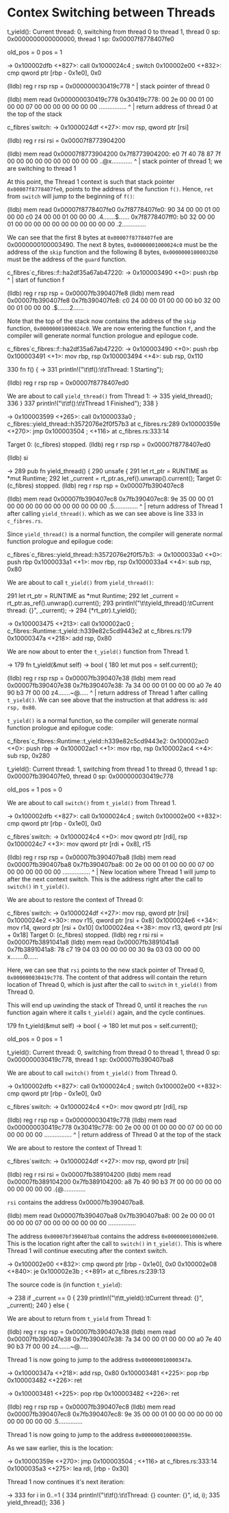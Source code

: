 # Contex Switching between Threads

t_yield():	Current thread: 0, switching from thread 0 to thread 1, thread 0 sp: 0x0000000000000000, thread 1 sp: 0x00007f8778407fe0

old_pos = 0
pos     = 1

->  0x100002dfb <+827>:  call   0x1000024c4    ; switch
    0x100002e00 <+832>:  cmp    qword ptr [rbp - 0x1e0], 0x0

(lldb) reg r rsp
     rsp = 0x000000030419c778 
      ^
      |
      stack pointer of thread 0

(lldb) mem read 0x000000030419c778
0x30419c778: 00 2e 00 00 01 00 00 00 07 00 00 00 00 00 00 00  ................
             ^
             |
             return address of thread 0 at the top of the stack

c_fibres`switch:
->  0x1000024df <+27>: mov    rsp, qword ptr [rsi]

(lldb) reg r rsi
     rsi = 0x00007f8773904200

(lldb) mem read 0x00007f8773904200
0x7f8773904200: e0 7f 40 78 87 7f 00 00 00 00 00 00 00 00 00 00  ..@x............
                ^
                |
                stack pointer of thread 1; we are switching to thread 1

At this point, the Thread 1 context is such that stack pointer `0x00007f8778407fe0`, points to the address of the function `f()`.
Hence, `ret` from `switch` will jump to the beginning of `f()`:

(lldb) mem read 0x00007f8778407fe0
0x7f8778407fe0: 90 34 00 00 01 00 00 00 c0 24 00 00 01 00 00 00  .4.......$......
0x7f8778407ff0: b0 32 00 00 01 00 00 00 00 00 00 00 00 00 00 00  .2..............

We can see that the first 8 bytes at `0x00007f8778407fe0` are 0x0000000100003490.  The next 8 bytes, `0x00000001000024c0`
must be the address of the `skip` function and the following 8 bytes, `0x00000001000032b0` must be the address of the `guard` function.

c_fibres`c_fibres::f::ha2df35a67ab47220:
->  0x100003490 <+0>:   push   rbp
       ^
       | 
       start of function f

(lldb) reg r rsp
     rsp = 0x00007fb390407fe8
(lldb) mem read 0x00007fb390407fe8
0x7fb390407fe8: c0 24 00 00 01 00 00 00 b0 32 00 00 01 00 00 00  .$.......2......

Note that the top of the stack now contains the address of the `skip` function, `0x00000001000024c0`.
We are now entering the function `f`, and the compiler will generate normal function prologue and epilogue code.

c_fibres`c_fibres::f::ha2df35a67ab47220:
->  0x100003490 <+0>:   push   rbp
    0x100003491 <+1>:   mov    rbp, rsp
    0x100003494 <+4>:   sub    rsp, 0x110

   330 	fn f() {
-> 331 	    println!("\t\tf():\t\tThread: 1 Starting");

(lldb) reg r rsp
     rsp = 0x00007f8778407ed0


We are about to call `yield_thread()` from Thread 1:
-> 335 	        yield_thread();
   336 	    }
   337 	    println!("\t\tf():\t\tThread 1 Finished");
   338 	}

->  0x100003599 <+265>: call   0x1000033a0    ; c_fibres::yield_thread::h3572076e2f0f57b3 at c_fibres.rs:289
    0x10000359e <+270>: jmp    0x100003504    ; <+116> at c_fibres.rs:333:14

Target 0: (c_fibres) stopped.
(lldb) reg r rsp
     rsp = 0x00007f8778407ed0

(lldb) si

-> 289 	pub fn yield_thread() {
   290 	    unsafe {
   291 	        let rt_ptr = RUNTIME as *mut Runtime;
   292 	        let _current = rt_ptr.as_ref().unwrap().current();
Target 0: (c_fibres) stopped.
(lldb) reg r rsp
     rsp = 0x00007fb390407ec8

(lldb) mem read 0x00007fb390407ec8
0x7fb390407ec8: 9e 35 00 00 01 00 00 00 00 00 00 00 00 00 00 00  .5..............
                ^
                |
              return address of Thread 1 after calling `yield_thread()`.
              which as we can see above is line 333 in `c_fibres.rs`.

Since `yield_thread()` is a normal function, the compiler will generate normal
function prologue and epilogue code:

c_fibres`c_fibres::yield_thread::h3572076e2f0f57b3:
->  0x1000033a0 <+0>:   push   rbp
    0x1000033a1 <+1>:   mov    rbp, rsp
    0x1000033a4 <+4>:   sub    rsp, 0x80

We are about to call `t_yield()` from `yield_thread()`:

   291 	        let rt_ptr = RUNTIME as *mut Runtime;
   292 	        let _current = rt_ptr.as_ref().unwrap().current();
   293 	        println!("\t\tyield_thread():\tCurrent thread: {}", _current);
-> 294 	        (*rt_ptr).t_yield();

->  0x100003475 <+213>: call   0x100002ac0    ; c_fibres::Runtime::t_yield::h339e82c5cd9443e2 at c_fibres.rs:179
    0x10000347a <+218>: add    rsp, 0x80

We are now about to enter the `t_yield()` function from Thread 1.

-> 179 	    fn t_yield(&mut self) -> bool {
   180 	        let mut pos = self.current();

(lldb) reg r rsp
     rsp = 0x00007fb390407e38
(lldb) mem read 0x00007fb390407e38
0x7fb390407e38: 7a 34 00 00 01 00 00 00 a0 7e 40 90 b3 7f 00 00  z4.......~@.....
                ^
                |
              return address of Thread 1 after calling `t_yield()`.
              We can see above that the instruction at that address is:
              `add rsp, 0x80`.

`t_yield()` is a normal function, so the compiler will generate normal 
function prologue and epilogue code:

c_fibres`c_fibres::Runtime::t_yield::h339e82c5cd9443e2:
    0x100002ac0 <+0>:    push   rbp
->  0x100002ac1 <+1>:    mov    rbp, rsp
    0x100002ac4 <+4>:    sub    rsp, 0x280

t_yield():	Current thread: 1, switching from thread 1 to thread 0, thread 1 sp: 0x00007fb390407fe0, thread 0 sp: 0x000000030419c778

old_pos = 1
pos = 0

We are about to call `switch()` from `t_yield()` from Thread 1.

->  0x100002dfb <+827>:  call   0x1000024c4    ; switch
    0x100002e00 <+832>:  cmp    qword ptr [rbp - 0x1e0], 0x0

c_fibres`switch:
->  0x1000024c4 <+0>:  mov    qword ptr [rdi], rsp
    0x1000024c7 <+3>:  mov    qword ptr [rdi + 0x8], r15

(lldb) reg r rsp
     rsp = 0x00007fb390407ba8
(lldb) mem read 0x00007fb390407ba8
0x7fb390407ba8: 00 2e 00 00 01 00 00 00 07 00 00 00 00 00 00 00  ................
                ^
                |
                New location where Thread 1 will jump to after the next 
                context switch.  This is the address right after the 
                call to `switch()` in `t_yield()`.

We are about to restore the context of Thread 0:

c_fibres`switch:
->  0x1000024df <+27>: mov    rsp, qword ptr [rsi]
    0x1000024e2 <+30>: mov    r15, qword ptr [rsi + 0x8]
    0x1000024e6 <+34>: mov    r14, qword ptr [rsi + 0x10]
    0x1000024ea <+38>: mov    r13, qword ptr [rsi + 0x18]
Target 0: (c_fibres) stopped.
(lldb) reg r rsi
     rsi = 0x00007fb3891041a8
(lldb) mem read 0x00007fb3891041a8
0x7fb3891041a8: 78 c7 19 04 03 00 00 00 00 30 9a 03 03 00 00 00  x........0......

Here, we can see that `rsi` points to the new stack pointer of Thread 0, `0x000000030419c778`.
The content of that address will contain the return location of Thread 0, which is
just after the call to `switch` in `t_yield()` from Thread 0.

This will end up uwinding the stack of Thread 0, until it reaches the `run` function
again where it calls `t_yield()` again, and the cycle continues.

   179 	    fn t_yield(&mut self) -> bool {
-> 180 	        let mut pos = self.current();

old_pos = 0
pos = 1

t_yield():	Current thread: 0, switching from thread 0 to thread 1, thread 0 sp: 0x000000030419c778, thread 1 sp: 0x00007fb390407ba8

We are about to call `switch()` from `t_yield()` from Thread 0.

->  0x100002dfb <+827>:  call   0x1000024c4    ; switch
    0x100002e00 <+832>:  cmp    qword ptr [rbp - 0x1e0], 0x0

c_fibres`switch:
->  0x1000024c4 <+0>:  mov    qword ptr [rdi], rsp

(lldb) reg r rsp
     rsp = 0x000000030419c778
(lldb) mem read 0x000000030419c778
0x30419c778: 00 2e 00 00 01 00 00 00 07 00 00 00 00 00 00 00  ................
              ^
              |
              return address of Thread 0 at the top of the stack

We are about to restore the context of Thread 1:

c_fibres`switch:
->  0x1000024df <+27>: mov    rsp, qword ptr [rsi]

(lldb) reg r rsi
     rsi = 0x00007fb389104200
(lldb) mem read 0x00007fb389104200
0x7fb389104200: a8 7b 40 90 b3 7f 00 00 00 00 00 00 00 00 00 00  .{@.............

`rsi` contains the address 0x00007fb390407ba8.

(lldb) mem read 0x00007fb390407ba8
0x7fb390407ba8: 00 2e 00 00 01 00 00 00 07 00 00 00 00 00 00 00  ................

The address `0x00007bf390407ba8` contains the address `0x0000000100002e00`.  This
is the location right after the call to `switch()` in `t_yield()`.  This is where
Thread 1 will continue executing after the context switch.

->  0x100002e00 <+832>:  cmp    qword ptr [rbp - 0x1e0], 0x0
    0x100002e08 <+840>:  je     0x100002e3b    ; <+891> at c_fibres.rs:239:13

The source code is (in function `t_yield`):

-> 238 	        if _current == 0 {
   239 	            println!("\t\tt_yield():\tCurrent thread: {}", _current);
   240 	        } else {

We are about to return from `t_yield` from Thread 1:

(lldb) reg r rsp
     rsp = 0x00007fb390407e38
(lldb) mem read 0x00007fb390407e38
0x7fb390407e38: 7a 34 00 00 01 00 00 00 a0 7e 40 90 b3 7f 00 00  z4.......~@.....

Thread 1 is now going to jump to the address `0x000000010000347a`.

->  0x10000347a <+218>: add    rsp, 0x80
    0x100003481 <+225>: pop    rbp
    0x100003482 <+226>: ret

->  0x100003481 <+225>: pop    rbp
    0x100003482 <+226>: ret

(lldb) reg r rsp
     rsp = 0x00007fb390407ec8
(lldb) mem read 0x00007fb390407ec8
0x7fb390407ec8: 9e 35 00 00 01 00 00 00 00 00 00 00 00 00 00 00  .5..............

Thread 1 is now going to jump to the address `0x000000010000359e`.

As we saw earlier, this is the location:

->  0x10000359e <+270>: jmp    0x100003504    ; <+116> at c_fibres.rs:333:14
    0x1000035a3 <+275>: lea    rdi, [rbp - 0x30]

Thread 1 now continues it's next iteration:

-> 333 	    for i in 0..=1 {
   334 	        println!("\t\tf():\t\tThread: {} counter: {}", id, i);
   335 	        yield_thread();
   336 	    }


